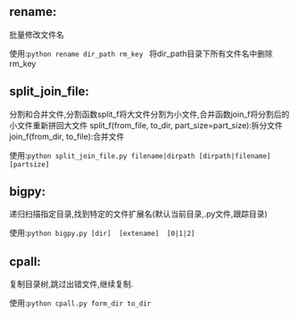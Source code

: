 ## rename:

批量修改文件名

使用:`python rename dir_path rm_key `
将dir_path目录下所有文件名中删除rm_key    
    
## split_join_file:

分割和合并文件,分割函数split_f将大文件分割为小文件,合并函数join_f将分割后的小文件重新拼回大文件
split_f(from_file, to_dir, part_size=part_size):拆分文件 
join_f(from_dir, to_file):合并文件

使用:`python split_join_file.py filename|dirpath [dirpath|filename]  [partsize]`
    
## bigpy:

递归扫描指定目录,找到特定的文件扩展名(默认当前目录,.py文件,跟踪目录)

使用:`python bigpy.py [dir]  [extename]  [0|1|2]`

## cpall:

复制目录树,跳过出错文件,继续复制.

使用:`python cpall.py form_dir to_dir`


